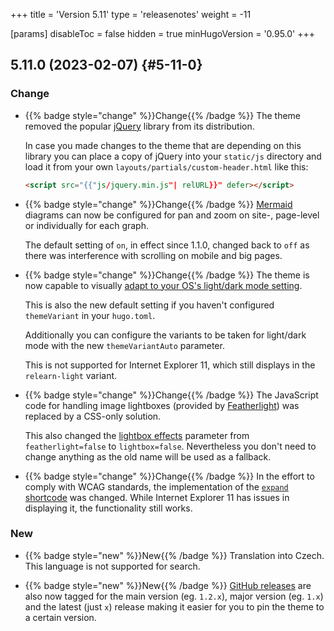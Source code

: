 +++
title = 'Version 5.11'
type = 'releasenotes'
weight = -11

[params]
  disableToc = false
  hidden = true
  minHugoVersion = '0.95.0'
+++

## 5.11.0 (2023-02-07) {#5-11-0}

### Change

- {{% badge style="change" %}}Change{{% /badge %}} The theme removed the popular [jQuery](https://jquery.com) library from its distribution.

  In case you made changes to the theme that are depending on this library you can place a copy of jQuery into your `static/js` directory and load it from your own `layouts/partials/custom-header.html` like this:

  ````html {title="layouts/partials/custom-header.html"}
  <script src="{{"js/jquery.min.js"| relURL}}" defer></script>
  ````

- {{% badge style="change" %}}Change{{% /badge %}} [Mermaid](shortcodes/mermaid#parameter) diagrams can now be configured for pan and zoom on site-, page-level or individually for each graph.

  The default setting of `on`, in effect since 1.1.0, changed back to `off` as there was interference with scrolling on mobile and big pages.

- {{% badge style="change" %}}Change{{% /badge %}} The theme is now capable to visually [adapt to your OS's light/dark mode setting](configuration/branding/colors#adjust-to-os-settings).

  This is also the new default setting if you haven't configured `themeVariant` in your `hugo.toml`.

  Additionally you can configure the variants to be taken for light/dark mode with the new `themeVariantAuto` parameter.

  This is not supported for Internet Explorer 11, which still displays in the `relearn-light` variant.

- {{% badge style="change" %}}Change{{% /badge %}} The JavaScript code for handling image lightboxes (provided by [Featherlight](https://noelboss.github.io/featherlight)) was replaced by a CSS-only solution.

  This also changed the [lightbox effects](authoring/markdown#lightbox) parameter from `featherlight=false` to `lightbox=false`. Nevertheless you don't need to change anything as the old name will be used as a fallback.

- {{% badge style="change" %}}Change{{% /badge %}} In the effort to comply with WCAG standards, the implementation of the [`expand` shortcode](shortcodes/expand) was changed. While Internet Explorer 11 has issues in displaying it, the functionality still works.

### New

- {{% badge style="new" %}}New{{% /badge %}} Translation into Czech. This language is not supported for search.

- {{% badge style="new" %}}New{{% /badge %}} [GitHub releases](https://github.com/McShelby/hugo-theme-relearn/tags) are also now tagged for the main version (eg. `1.2.x`), major version (eg. `1.x`) and the latest (just `x`) release making it easier for you to pin the theme to a certain version.
